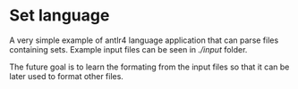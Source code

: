 # Set language

A very simple example of antlr4 language application that can parse files containing sets. Example input files can be seen in _./input_ folder.

The future goal is to learn the formating from the input files so that it can be later used to format other files.